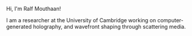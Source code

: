 Hi, I'm Ralf Mouthaan!

I am a researcher at the University of Cambridge working on computer-generated holography, and wavefront shaping through scattering media.
